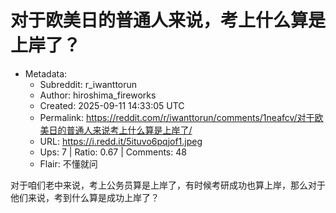 # 对于欧美日的普通人来说，考上什么算是上岸了？

- Metadata:
  - Subreddit: r_iwanttorun
  - Author: hiroshima_fireworks
  - Created: 2025-09-11 14:33:05 UTC
  - Permalink: https://reddit.com/r/iwanttorun/comments/1neafcv/对于欧美日的普通人来说考上什么算是上岸了/
  - URL: https://i.redd.it/5ituvo6pqjof1.jpeg
  - Ups: 7 | Ratio: 0.67 | Comments: 48
  - Flair: 不懂就问


对于咱们老中来说，考上公务员算是上岸了，有时候考研成功也算上岸，那么对于他们来说，考到什么算是成功上岸了？

